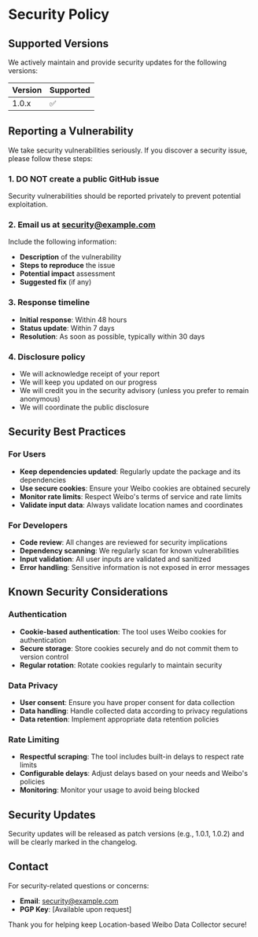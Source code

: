 # Security Policy

## Supported Versions

We actively maintain and provide security updates for the following versions:

| Version | Supported          |
| ------- | ------------------ |
| 1.0.x   | :white_check_mark: |

## Reporting a Vulnerability

We take security vulnerabilities seriously. If you discover a security issue, please follow these steps:

### 1. **DO NOT** create a public GitHub issue
Security vulnerabilities should be reported privately to prevent potential exploitation.

### 2. **Email us** at [security@example.com](mailto:security@example.com)
Include the following information:
- **Description** of the vulnerability
- **Steps to reproduce** the issue
- **Potential impact** assessment
- **Suggested fix** (if any)

### 3. **Response timeline**
- **Initial response**: Within 48 hours
- **Status update**: Within 7 days
- **Resolution**: As soon as possible, typically within 30 days

### 4. **Disclosure policy**
- We will acknowledge receipt of your report
- We will keep you updated on our progress
- We will credit you in the security advisory (unless you prefer to remain anonymous)
- We will coordinate the public disclosure

## Security Best Practices

### For Users
- **Keep dependencies updated**: Regularly update the package and its dependencies
- **Use secure cookies**: Ensure your Weibo cookies are obtained securely
- **Monitor rate limits**: Respect Weibo's terms of service and rate limits
- **Validate input data**: Always validate location names and coordinates

### For Developers
- **Code review**: All changes are reviewed for security implications
- **Dependency scanning**: We regularly scan for known vulnerabilities
- **Input validation**: All user inputs are validated and sanitized
- **Error handling**: Sensitive information is not exposed in error messages

## Known Security Considerations

### Authentication
- **Cookie-based authentication**: The tool uses Weibo cookies for authentication
- **Secure storage**: Store cookies securely and do not commit them to version control
- **Regular rotation**: Rotate cookies regularly to maintain security

### Data Privacy
- **User consent**: Ensure you have proper consent for data collection
- **Data handling**: Handle collected data according to privacy regulations
- **Data retention**: Implement appropriate data retention policies

### Rate Limiting
- **Respectful scraping**: The tool includes built-in delays to respect rate limits
- **Configurable delays**: Adjust delays based on your needs and Weibo's policies
- **Monitoring**: Monitor your usage to avoid being blocked

## Security Updates

Security updates will be released as patch versions (e.g., 1.0.1, 1.0.2) and will be clearly marked in the changelog.

## Contact

For security-related questions or concerns:
- **Email**: [security@example.com](mailto:security@example.com)
- **PGP Key**: [Available upon request]

Thank you for helping keep Location-based Weibo Data Collector secure! 